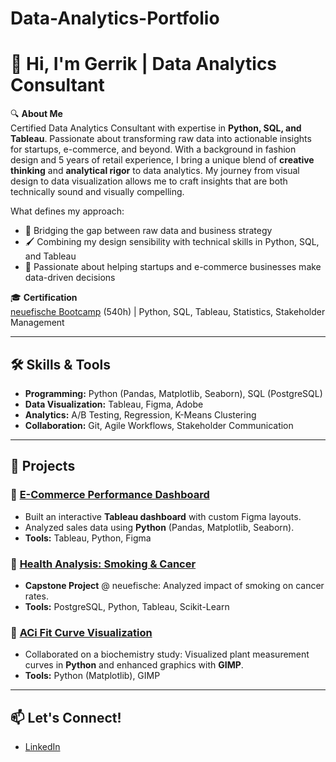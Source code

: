 # Data-Analytics-Portfolio

# 👋 Hi, I'm Gerrik | Data Analytics Consultant  

🔍 **About Me**  
Certified Data Analytics Consultant with expertise in **Python, SQL, and Tableau**. Passionate about transforming raw data into actionable insights for startups, e-commerce, and beyond.
With a background in fashion design and 5 years of retail experience, I bring a unique blend of **creative thinking** and **analytical rigor** to data analytics. My journey from visual design to data visualization allows me to craft insights that are both technically sound and visually compelling.

What defines my approach:
- 🎯 Bridging the gap between raw data and business strategy
- 🖌️ Combining my design sensibility with technical skills in Python, SQL, and Tableau
- 🚀 Passionate about helping startups and e-commerce businesses make data-driven decisions

🎓 **Certification**  
[neuefische Bootcamp](neuefische-certification.pdf) (540h) | Python, SQL, Tableau, Statistics, Stakeholder Management  

---

## 🛠 **Skills & Tools**  
- **Programming:** Python (Pandas, Matplotlib, Seaborn), SQL (PostgreSQL)  
- **Data Visualization:** Tableau, Figma, Adobe 
- **Analytics:** A/B Testing, Regression, K-Means Clustering  
- **Collaboration:** Git, Agile Workflows, Stakeholder Communication  

---

## 📂 **Projects**  

### 🛒 [E-Commerce Performance Dashboard](Business_Analytics/)  
- Built an interactive **Tableau dashboard** with custom Figma layouts.  
- Analyzed sales data using **Python** (Pandas, Matplotlib, Seaborn).  
- **Tools:** Tableau, Python, Figma  

### 🏥 [Health Analysis: Smoking & Cancer](Health_Analyse/)  
- **Capstone Project** @ neuefische: Analyzed impact of smoking on cancer rates.  
- **Tools:** PostgreSQL, Python, Tableau, Scikit-Learn 

### 🌿 [ACi Fit Curve Visualization](ACi_Fit_Kurve/)  
- Collaborated on a biochemistry study: Visualized plant measurement curves in **Python** and enhanced graphics with **GIMP**.  
- **Tools:** Python (Matplotlib), GIMP  

---

## 📫 **Let's Connect!**  
- [LinkedIn](https://linkedin.com/in/your-profile)  
